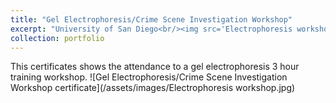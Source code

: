 ```yaml
---
title: "Gel Electrophoresis/Crime Scene Investigation Workshop"
excerpt: "University of San Diego<br/><img src='Electrophoresis workshop.jpg' width='500' height='300'>"
collection: portfolio
---
```


This certificates shows the attendance to a gel electrophoresis 3 hour training workshop.
![Gel Electrophoresis/Crime Scene Investigation Workshop certificate](/assets/images/Electrophoresis workshop.jpg)
